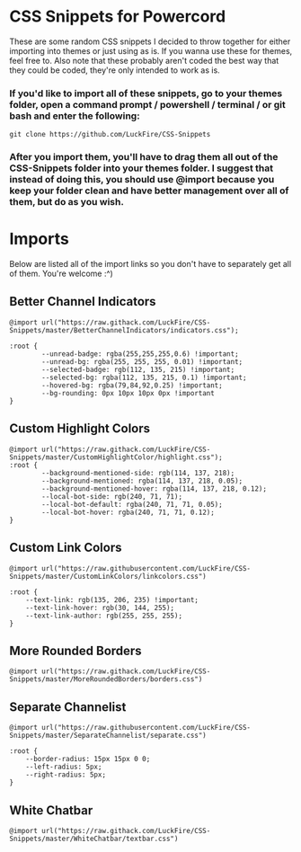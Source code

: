 # CSS Snippets for Powercord
These are some random CSS snippets I decided to throw together for either importing into themes or just using as is. If you wanna use these for themes, feel free to. Also note that these probably aren't coded the best way that they could be coded, they're only intended to work as is. 
### If you'd like to import all of these snippets, go to your themes folder, open a command prompt / powershell / terminal / or git bash and enter the following:

	git clone https://github.com/LuckFire/CSS-Snippets

### After you import them, you'll have to drag them all out of the CSS-Snippets folder into your themes folder. I suggest that instead of doing this, you should use @import because you keep your folder clean and have better management over all of them, but do as you wish.

# Imports
Below are listed all of the import links so you don't have to separately get all of them. You're welcome :^)
## Better Channel Indicators
```
@import url("https://raw.githack.com/LuckFire/CSS-Snippets/master/BetterChannelIndicators/indicators.css");

:root {
        --unread-badge: rgba(255,255,255,0.6) !important;
        --unread-bg: rgba(255, 255, 255, 0.01) !important;
        --selected-badge: rgb(112, 135, 215) !important;
        --selected-bg: rgba(112, 135, 215, 0.1) !important;
        --hovered-bg: rgba(79,84,92,0.25) !important;
        --bg-rounding: 0px 10px 10px 0px !important
}
```
## Custom Highlight Colors
```
@import url("https://raw.githack.com/LuckFire/CSS-Snippets/master/CustomHighlightColor/highlight.css");
:root {
        --background-mentioned-side: rgb(114, 137, 218);
        --background-mentioned: rgba(114, 137, 218, 0.05);
        --background-mentioned-hover: rgba(114, 137, 218, 0.12);
        --local-bot-side: rgb(240, 71, 71); 
        --local-bot-default: rgba(240, 71, 71, 0.05);
        --local-bot-hover: rgba(240, 71, 71, 0.12);
}
```
## Custom Link Colors
```
@import url("https://raw.githubusercontent.com/LuckFire/CSS-Snippets/master/CustomLinkColors/linkcolors.css")

:root {
	--text-link: rgb(135, 206, 235) !important;
	--text-link-hover: rgb(30, 144, 255);
	--text-link-author: rgb(255, 255, 255);
}
```
## More Rounded Borders
```
@import url("https://raw.githack.com/LuckFire/CSS-Snippets/master/MoreRoundedBorders/borders.css")
```

## Separate Channelist
```
@import url("https://raw.githubusercontent.com/LuckFire/CSS-Snippets/master/SeparateChannelist/separate.css")

:root {
    --border-radius: 15px 15px 0 0;
    --left-radius: 5px;
    --right-radius: 5px;
}
```

## White Chatbar
```
@import url("https://raw.githack.com/LuckFire/CSS-Snippets/master/WhiteChatbar/textbar.css")
```
